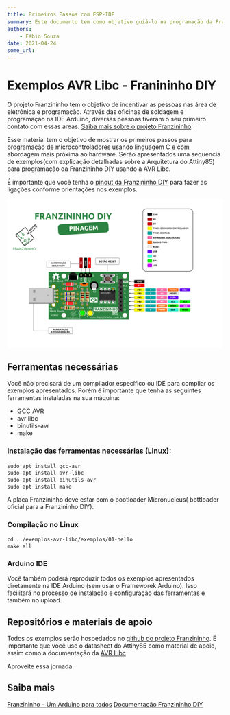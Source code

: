 ```yaml
---
title: Primeiros Passos com ESP-IDF
summary: Este documento tem como objetivo guiá-lo na programação da Franininho DIY com AVR LIB C
authors:
    - Fábio Souza
date: 2021-04-24
some_url:
---
```


# Exemplos AVR Libc - Franininho DIY

O projeto Franzininho tem o objetivo de incentivar as pessoas nas área de eletrônica e programação. Através das oficinas de soldagem e programação na IDE Arduino, diversas pessoas tiveram o seu primeiro contato com essas areas. [Saiba mais sobre o projeto Franzininho]().

Esse material tem o objetivo de mostrar os primeiros passos para programação de microcontroladores usando linguagem C e com abordagem mais próxima ao hardware. Serão apresentados uma sequencia de exemplos(com explicação detalhadas sobre a Arquitetura do Attiny85) para programação da Franzininho DIY usando a AVR Libc.

É importante que você tenha o [pinout da Franzininho DIY](https://github.com/Franzininho/imagens-franzininho/blob/main/franzininho_diy/Pinagem-completa-Franzininho-DIY-V2RV2.png) para fazer as ligações conforme orientações nos exemplos.

![pinout Franzininho DIY](img/0x00/Pinagem-Franzininho-DIY-V2RV2.png)


## Ferramentas necessárias

Você não precisará de um compilador específico ou IDE para compilar os exemplos apresentados. Porém é importante que tenha as seguintes ferramentas instaladas na sua máquina:

- GCC AVR
- avr libc
- binutils-avr
- make

### Instalação das ferramentas necessárias (Linux):
```shell
sudo apt install gcc-avr
sudo apt install avr-libc
sudo apt install binutils-avr
sudo apt install make
```

A placa Franzininho deve estar com o bootloader Micronucleus( bottloader oficial para a Franzininho DIY).

### Compilação no Linux

```shell
cd ../exemplos-avr-libc/exemplos/01-hello
make all
```

### Arduino IDE

Você também poderá reproduzir todos os exemplos apresentados diretamente na IDE Arduino (sem usar o Frameworek Arduino). Isso facilitará no processo de instalação e configuração das ferramentas e também no upload.

## Repositórios e materiais de apoio

Todos os exemplos serão hospedados no [github do projeto Franzininho](https://github.com/Franzininho/exemplos-avr-libc/). É importante que você use o datasheet do Attiny85 como material de apoio, assim como a documentação da [AVR Libc](https://nongnu.org/avr-libc/)

Aproveite essa jornada.

## Saiba mais
[Franzininho – Um Arduino para todos](https://www.embarcados.com.br/franzininho/)
[Documentação Franzininho DIY](https://franzininho.gitbook.io/franzininho-docs/)
